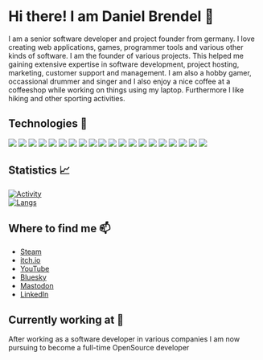 # Hi there! I am Daniel Brendel 👋

I am a senior software developer and project founder from germany. I love creating web applications, games, programmer tools and various other kinds of software. I am the founder of various projects. This helped me gaining extensive expertise in software development, project hosting, marketing, customer support and management. I am also a hobby gamer, occassional drummer and singer and I also enjoy a nice coffee at a coffeeshop while working on things using my laptop. Furthermore I like hiking and other sporting activities.

## Technologies 🔧

![](https://img.shields.io/badge/language-c%2B%2B-blue)
![](https://img.shields.io/badge/language-php-blue)
![](https://img.shields.io/badge/language-javascript-blue)
![](https://img.shields.io/badge/language-angelscript-blue)
![](https://img.shields.io/badge/language-dnyscript-blue)
![](https://img.shields.io/badge/language-java-blue)
![](https://img.shields.io/badge/language-css-blue)
![](https://img.shields.io/badge/language-html-blue)
![](https://img.shields.io/badge/lib/framework-laravel-yellow)
![](https://img.shields.io/badge/lib/framework-asatruphp-yellow)
![](https://img.shields.io/badge/lib/framework-winapi-yellow)
![](https://img.shields.io/badge/lib/framework-directx-yellow)
![](https://img.shields.io/badge/lib/framework-steamworks-yellow)
![](https://img.shields.io/badge/lib/framework-vuejs-yellow)
![](https://img.shields.io/badge/lib/framework-bulma-yellow)
![](https://img.shields.io/badge/lib/framework-metroui-yellow)
![](https://img.shields.io/badge/ide-visual_studio_code-orange)
![](https://img.shields.io/badge/ide-visual_studio_community-orange)
![](https://img.shields.io/badge/ide-phpstorm-orange)
![](https://img.shields.io/badge/ide-android_studio-orange)

## Statistics 📈
[![Activity](https://github-readme-stats.vercel.app/api?username=danielbrendel&show_icons=true&line_height=27&title_color=ffffff&text_color=c9cacc&icon_color=2bbc8b&bg_color=1d1f22)](https://github.com/danielbrendel) \
[![Langs](https://github-readme-stats.vercel.app/api/top-langs?username=danielbrendel&show_icons=true&line_height=27&title_color=ffffff&text_color=c9cacc&icon_color=2bbc8b&bg_color=1d1f22)](https://github.com/danielbrendel)


## Where to find me 📫
- [Steam](https://store.steampowered.com/developer/danielbrendel)
- [itch.io](https://danielbrendel.itch.io/)
- [YouTube](https://www.youtube.com/channel/UCPETT7XPpvLHeUTZ-4l-K5w)
- [Bluesky](https://bsky.app/profile/danielbrendel.com)
- [Mastodon](https://mastodon.social/@dbdev)
- [LinkedIn](https://www.linkedin.com/in/daniel-brendel-88375a248)

## Currently working at 💼

After working as a software developer in various companies I am now pursuing to become a full-time OpenSource developer

<!--
**danielbrendel/danielbrendel** is a ✨ _special_ ✨ repository because its `README.md` (this file) appears on your GitHub profile.

Here are some ideas to get you started:

- 🔭 I’m currently working on ...
- 🌱 I’m currently learning ...
- 👯 I’m looking to collaborate on ...
- 🤔 I’m looking for help with ...
- 💬 Ask me about ...
- 📫 How to reach me: ...
- 😄 Pronouns: ...
- ⚡ Fun fact: ...
-->
